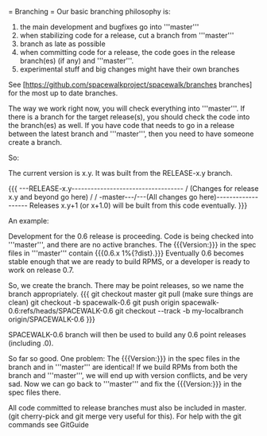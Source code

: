 = Branching =
Our basic branching philosophy is: 
 1. the main development and bugfixes go into '''master'''
 2. when stabilizing code for a release, cut a branch from '''master'''
 3. branch as late as possible
 4. when committing code for a release, the code goes in the release branch(es) (if any) and '''master'''.
 5. experimental stuff and big changes might have their own branches

See [https://github.com/spacewalkproject/spacewalk/branches branches] for the most up to date branches.

The way we work right now, you will check everything into '''master'''. If there is a branch for the target release(s), you should check the code into the branch(es) as well. If you have code that needs to go in a release between the latest branch and '''master''', then you need to have someone create a branch. 

So:

The current version is x.y. It was built from the RELEASE-x.y branch.

{{{
            ---RELEASE-x.y-----------------------------------
           /   (Changes for release x.y and beyond go here)
          /
         /
-master---/---(All changes go here)-------------------
             Releases x.y+1 (or x+1.0) will be built from this code
             eventually.
}}}

An example:

Development for the 0.6 release is proceeding. Code is being checked into '''master''', and there are no active branches. The {{{Version:}}} in the spec files in '''master''' contain {{{0.6.x 1%{?dist}.}}} Eventually 0.6 becomes stable enough that we are ready to build RPMS, or a developer is ready to work on release 0.7. 

So, we create the branch. There may be point releases, so we name the branch appropriately.
{{{
git checkout master
git pull (make sure things are clean)
git checkout -b spacewalk-0.6
git push origin spacewalk-0.6:refs/heads/SPACEWALK-0.6
git checkout --track -b my-localbranch origin/SPACEWALK-0.6
}}}

SPACEWALK-0.6 branch will then be used to build any 0.6 point releases (including .0).

So far so good. One problem: The {{{Version:}}} in the spec files in the branch and in '''master''' are identical! If we build RPMs from both the branch and '''master''', we will end up with version conflicts, and be very sad. Now we can go back to '''master''' and fix the {{{Version:}}} in the spec files there. 

All code committed to release branches must also be included in master. (git cherry-pick and git merge very useful for this). For help with the git commands see GitGuide